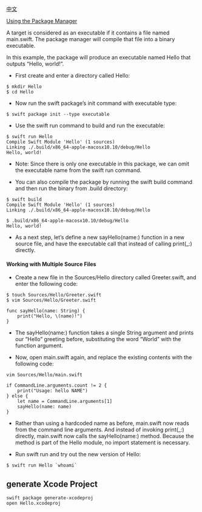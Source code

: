 [中文](README_CN.md)

[Using the Package Manager](https://swift.org/getting-started/#using-the-package-manager)

A target is considered as an executable if it contains a file named main.swift. The package manager will compile that file into a binary executable.

In this example, the package will produce an executable named Hello that outputs “Hello, world!”.

* First create and enter a directory called Hello:

```
$ mkdir Hello
$ cd Hello
```

* Now run the swift package’s init command with executable type:

```
$ swift package init --type executable
```

* Use the swift run command to build and run the executable:

```
$ swift run Hello
Compile Swift Module 'Hello' (1 sources)
Linking ./.build/x86_64-apple-macosx10.10/debug/Hello
Hello, world!
```

- Note: Since there is only one executable in this package, we can omit the executable name from the swift run command.

- You can also compile the package by running the swift build command and then run the binary from .build directory:

```
$ swift build
Compile Swift Module 'Hello' (1 sources)
Linking ./.build/x86_64-apple-macosx10.10/debug/Hello

$ .build/x86_64-apple-macosx10.10/debug/Hello
Hello, world!
```

- As a next step, let’s define a new sayHello(name:) function in a new source file, and have the executable call that instead of calling print(_:) directly.

#### Working with Multiple Source Files

- Create a new file in the Sources/Hello directory called Greeter.swift, and enter the following code:

```
$ touch Sources/Hello/Greeter.swift
$ vim Sources/Hello/Greeter.swift
```
```
func sayHello(name: String) {
    print("Hello, \(name)!")
}
```

- The sayHello(name:) function takes a single String argument and prints our “Hello” greeting before, substituting the word “World” with the function argument.

- Now, open main.swift again, and replace the existing contents with the following code:

```
vim Sources/Hello/main.swift  
```

```
if CommandLine.arguments.count != 2 {
    print("Usage: hello NAME")
} else {
    let name = CommandLine.arguments[1]
    sayHello(name: name)
}
```

- Rather than using a hardcoded name as before, main.swift now reads from the command line arguments. And instead of invoking print(_:) directly, main.swift now calls the sayHello(name:) method. Because the method is part of the Hello module, no import statement is necessary.

- Run swift run and try out the new version of Hello:

```
$ swift run Hello `whoami`
```

## generate  Xcode Project

```
swift package generate-xcodeproj
open Hello.xcodeproj 
```



